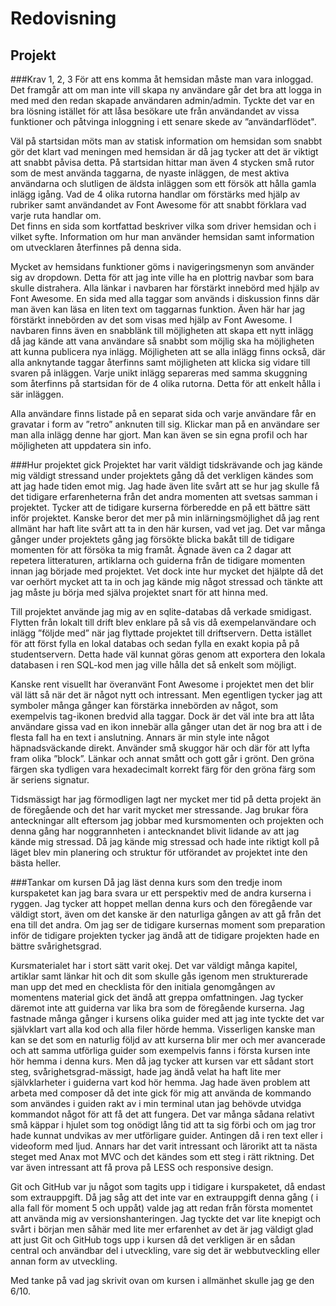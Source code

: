 Redovisning
====================================

Projekt
---------------------------------------

###Krav 1, 2, 3
För att ens komma åt hemsidan måste man vara inloggad. Det framgår att om man inte vill skapa ny användare går det bra att logga in med med den redan skapade användaren admin/admin. Tyckte det var en bra lösning istället för att låsa besökare ute från användandet av vissa funktioner och påtvinga inloggning i ett senare skede av ”användarflödet".

Väl på startsidan möts man av statisk information om hemsidan som snabbt gör det klart vad meningen med hemsidan är då jag tycker att det är viktigt att snabbt påvisa detta. På startsidan hittar man även 4 stycken små rutor som de mest använda taggarna, de nyaste inläggen, de mest aktiva användarna och slutligen de äldsta inläggen som ett försök att hålla gamla inlägg igång. Vad de 4 olika rutorna handlar om förstärks med hjälp av rubriker samt användandet av Font Awesome för att snabbt förklara vad varje ruta handlar om.  
Det finns en sida som kortfattad beskriver vilka som driver hemsidan och i vilket syfte. Information om hur man använder hemsidan samt information om utvecklaren återfinnes på denna sida.

Mycket av hemsidans funktioner göms i navigeringsmenyn som använder sig av dropdown. Detta för att jag inte ville ha en plottrig navbar som bara skulle distrahera. Alla länkar i navbaren har förstärkt innebörd med hjälp av Font Awesome.
En sida med alla taggar som används i diskussion finns där man även kan läsa en liten text om taggarnas funktion. Även här har jag förstärkt innebörden av det som visas med hjälp av Font Awesome.
I navbaren finns även en snabblänk till möjligheten att skapa ett nytt inlägg då jag kände att vana användare så snabbt som möjlig ska ha möjligheten att kunna publicera nya inlägg. 
Möjligheten att se alla inlägg finns också, där alla anknytande taggar återfinns samt möjligheten att klicka sig vidare till svaren på inläggen. Varje unikt inlägg separeras med samma skuggning som återfinns på startsidan för de 4 olika rutorna. Detta för att enkelt hålla i sär inläggen.

Alla användare finns listade på en separat sida och varje användare får en gravatar i form av ”retro” anknuten till sig. Klickar man på en användare ser man alla inlägg denne har gjort. Man kan även se sin egna profil och har möjligheten att uppdatera sin info.



###Hur projektet gick
Projektet har varit väldigt tidskrävande och jag kände mig väldigt stressand under projektets gång då det verkligen kändes som att jag hade tiden emot mig. Jag hade även lite svårt att se hur jag skulle få det tidigare erfarenheterna från det andra momenten att svetsas samman i projektet. Tycker att de tidigare kurserna förberedde en på ett bättre sätt inför projektet. Kanske beror det mer på min inlärningsmöjlighet då jag rent allmänt har haft lite svårt att ta in den här kursen, vad vet jag. 
Det var många gånger under projektets gång jag försökte blicka bakåt till de tidigare momenten för att försöka ta mig framåt. Ägnade även ca 2 dagar att repetera litteraturen, artiklarna och guiderna från de tidigare momenten innan jag började med projektet. Vet dock inte hur mycket det hjälpte då det var oerhört mycket att ta in och jag kände mig något stressad och tänkte att jag måste ju börja med själva projektet snart för att hinna med.

Till projektet använde jag mig av en sqlite-databas då verkade smidigast. Flytten från lokalt till drift blev enklare på så vis då exempelanvändare och inlägg ”följde med” när jag flyttade projektet till driftservern. Detta istället för att först fylla en lokal databas och sedan fylla en exakt kopia på på studentservern. Detta hade väl kunnat göras genom att exportera den lokala databasen i ren SQL-kod men jag ville hålla det så enkelt som möjligt. 

Kanske rent visuellt har överanvänt Font Awesome i projektet men det blir väl lätt så när det är något nytt och intressant. Men egentligen tycker jag att symboler många gånger kan förstärka innebörden av något, som exempelvis tag-ikonen bredvid alla taggar. Dock är det väl inte bra att låta användare gissa vad en ikon innebär alla gånger utan det är nog bra att i de flesta fall ha en text i anslutning.
Annars är min style inte något häpnadsväckande direkt. Använder små skuggor här och där för att lyfta fram olika ”block”. Länkar och 
annat smått och gott går i grönt. Den gröna färgen ska tydligen vara hexadecimalt korrekt färg för den gröna färg som är seriens signatur.

Tidsmässigt har jag förmodligen lagt ner mycket mer tid på detta projekt än de föregående och det har varit mycket mer stressande. Jag brukar föra anteckningar allt eftersom jag jobbar med kursmomenten och projekten och denna gång har noggrannheten i antecknandet blivit lidande av att jag kände mig stressad.
Då jag kände mig stressad och hade inte riktigt koll på läget blev min planering och struktur för utförandet av projektet inte den bästa heller.

###Tankar om kursen
Då jag läst denna kurs som den tredje inom kurspaketet kan jag bara svara ur ett perspektiv med de andra kurserna i ryggen.
Jag tycker att hoppet mellan denna kurs och den föregående var väldigt stort, även om det kanske är den naturliga gången av att gå från det ena till det andra. Om jag ser de tidigare kursernas moment som preparation inför de tidigare projekten tycker jag ändå att de tidigare projekten hade en bättre svårighetsgrad.

Kursmaterialet har i stort sätt varit okej. Det var väldigt många kapitel, artiklar samt länkar hit och dit som skulle gås igenom men strukturerade man upp det med en checklista för den initiala genomgången av momentens material gick det ändå att greppa omfattningen. Jag tycker däremot inte att guiderna var lika bra som de föregående kurserna. Jag fastnade många gånger i kursens olika guider med att jag inte tyckte det var självklart vart alla kod och alla filer hörde hemma. Visserligen kanske man kan se det som en naturlig följd av att kurserna blir mer och mer avancerade och att samma utförliga guider som exempelvis fanns i första kursen inte hör hemma i denna kurs. Men då jag tycker att kursen var ett sådant stort steg, svårighetsgrad-mässigt, hade jag ändå velat ha haft lite mer självklarheter i guiderna vart kod hör hemma. Jag hade även problem att arbeta med composer då det inte gick för mig att använda de kommando som användes i guiden rakt av i min terminal utan jag behövde utvidga kommandot något för att få det att fungera. Det var många sådana relativt små käppar i hjulet som tog onödigt lång tid att ta sig förbi och om jag tror hade kunnat undvikas av mer utförligare guider. Antingen då i ren text eller i videoform med ljud.
Annars har det varit intressant och lärorikt att ta nästa steget med Anax mot MVC och det kändes som ett steg i rätt riktning. Det var även intressant att få prova på LESS och responsive design.

Git och GitHub var ju något som tagits upp i tidigare i kurspaketet, då endast som extrauppgift. Då jag såg att det inte var en extrauppgift denna gång ( i alla fall för moment 5 och uppåt) valde jag att redan från första momentet att använda mig av versionshanteringen. Jag tyckte det var lite knepigt och svårt i början men såhär med lite mer erfarenhet av det är jag väldigt glad att just Git och GitHub togs upp i kursen då det verkligen är en sådan central och användbar del i utveckling, vare sig det är webbutveckling eller annan form av utveckling.         

Med tanke på vad jag skrivit ovan om kursen i allmänhet skulle jag ge den 6/10.


